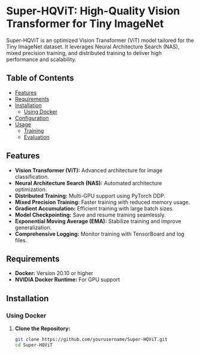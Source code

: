 # Super-HQViT: High-Quality Vision Transformer for Tiny ImageNet

Super-HQViT is an optimized Vision Transformer (ViT) model tailored for the Tiny ImageNet dataset. It leverages Neural Architecture Search (NAS), mixed precision training, and distributed training to deliver high performance and scalability.

## Table of Contents

- [Features](#features)
- [Requirements](#requirements)
- [Installation](#installation)
  - [Using Docker](#using-docker)
- [Configuration](#configuration)
- [Usage](#usage)
  - [Training](#training)
  - [Evaluation](#evaluation)
  
## Features

- **Vision Transformer (ViT):** Advanced architecture for image classification.
- **Neural Architecture Search (NAS):** Automated architecture optimization.
- **Distributed Training:** Multi-GPU support using PyTorch DDP.
- **Mixed Precision Training:** Faster training with reduced memory usage.
- **Gradient Accumulation:** Efficient training with large batch sizes.
- **Model Checkpointing:** Save and resume training seamlessly.
- **Exponential Moving Average (EMA):** Stabilize training and improve generalization.
- **Comprehensive Logging:** Monitor training with TensorBoard and log files.

## Requirements

- **Docker:** Version 20.10 or higher
- **NVIDIA Docker Runtime:** For GPU support

## Installation

### Using Docker

1. **Clone the Repository:**

   ```bash
   git clone https://github.com/yourusername/Super-HQViT.git
   cd Super-HQViT
